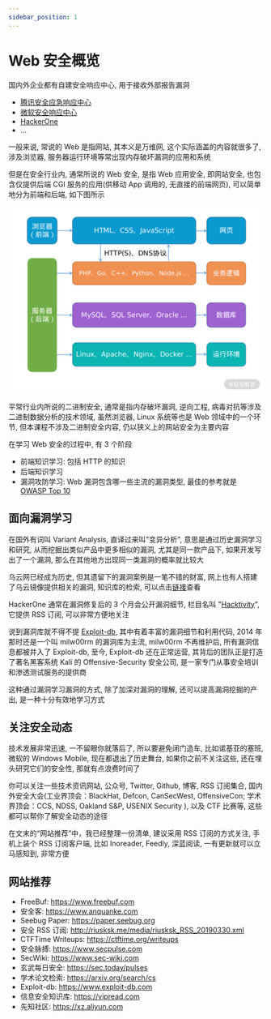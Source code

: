 ```yaml
---
sidebar_position: 1
---
```


# Web 安全概览

国内外企业都有自建安全响应中心, 用于接收外部报告漏洞

- [腾讯安全应急响应中心](https://security.tencent.com/)
- [微软安全响应中心](https://www.microsoft.com/zh-cn/msrc)
- [HackerOne](https://www.hackerone.com/)
- ...

一般来说, 常说的 Web 是指网站, 其本义是万维网, 这个实际涵盖的内容就很多了, 涉及浏览器, 服务器运行环境等常出现内存破坏漏洞的应用和系统

但是在安全行业内, 通常所说的 Web 安全, 是指 Web 应用安全, 即网站安全, 也包含仅提供后端 CGI 服务的应用(供移动 App 调用的, 无直接的前端网页), 可以简单地分为前端和后端, 如下图所示

![overview-of-web-security-01](./img/overview-of-web-security-01.png)

平常行业内所说的二进制安全, 通常是指内存破坏漏洞, 逆向工程, 病毒对抗等涉及二进制数据分析的技术领域, 虽然浏览器, Linux 系统等也是 Web 领域中的一个环节, 但本课程不涉及二进制安全内容, 仍以狭义上的网站安全为主要内容

在学习 Web 安全的过程中, 有 3 个阶段

- 前端知识学习: 包括 HTTP 的知识
- 后端知识学习
- 漏洞攻防学习: Web 漏洞包含哪一些主流的漏洞类型, 最佳的参考就是 [OWASP Top 10](https://owasp.org/www-project-top-ten/)

## 面向漏洞学习

在国外有词叫 Variant Analysis, 直译过来叫"变异分析", 意思是通过历史漏洞学习和研究, 从而挖掘出类似产品中更多相似的漏洞, 尤其是同一款产品下, 如果开发写出了一个漏洞, 那么在其他地方出现同一类漏洞的概率就比较大

乌云网已经成为历史, 但其遗留下的漏洞案例是一笔不错的财富, 网上也有人搭建了乌云镜像提供相关的漏洞, 知识库的检索, 可以点击[链接](https://wooyun.x10sec.org/)查看

HackerOne 通常在漏洞修复后的 3 个月会公开漏洞细节, 栏目名叫 "[Hacktivity](https://hackerone.com/hacktivity)", 它提供 RSS 订阅, 可以非常方便地关注

说到漏洞库就不得不提 [Exploit-db](https://www.exploit-db.com/), 其中有着丰富的漏洞细节和利用代码, 2014 年那时还是一个叫 milw00rm 的漏洞库为主流, milw00rm 不再维护后, 所有漏洞信息都被并入了 Exploit-db, 至今, Exploit-db 还在正常运营, 其背后的团队正是打造了著名黑客系统 Kali 的 Offensive-Security 安全公司, 是一家专门从事安全培训和渗透测试服务的提供商

这种通过漏洞学习漏洞的方式, 除了加深对漏洞的理解, 还可以提高漏洞挖掘的产出, 是一种十分有效地学习方式

## 关注安全动态

技术发展非常迅速, 一不留眼你就落后了, 所以要避免闭门造车, 比如诺基亚的塞班, 微软的 Windows Mobile, 现在都退出了历史舞台, 如果你之前不关注这些, 还在埋头研究它们的安全性, 那就有点浪费时间了

你可以关注一些技术资讯网站, 公众号, Twitter, Github, 博客, RSS 订阅集合, 国内外安全大会(工业界顶会：BlackHat, Defcon, CanSecWest, OffensiveCon; 学术界顶会：CCS, NDSS, Oakland S&P, USENIX Security ), 以及 CTF 比赛等, 这些都可以帮你了解安全动态的途径

在文末的“网站推荐”中，我已经整理一份清单, 建议采用 RSS 订阅的方式关注, 手机上装个 RSS 订阅客户端, 比如 Inoreader, Feedly, 深蓝阅读, 一有更新就可以立马感知到, 非常方便

## 网站推荐

- FreeBuf: https://www.freebuf.com
- 安全客: https://www.anquanke.com
- Seebug Paper: https://paper.seebug.org
- 安全 RSS 订阅: http://riusksk.me/media/riusksk_RSS_20190330.xml
- CTFTime Writeups: https://ctftime.org/writeups
- 安全脉搏: https://www.secpulse.com
- SecWiki: https://www.sec-wiki.com
- 玄武每日安全: https://sec.today/pulses
- 学术论文检索: https://arxiv.org/search/cs
- Exploit-db: https://www.exploit-db.com
- 信息安全知识库: https://vipread.com
- 先知社区: https://xz.aliyun.com

